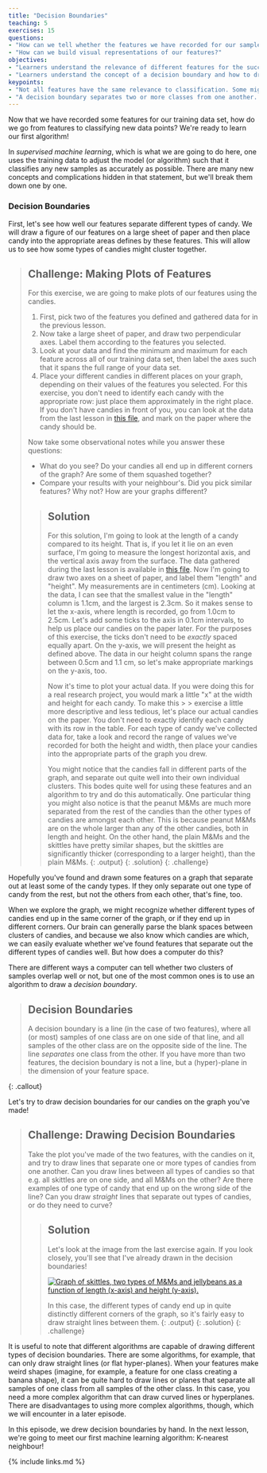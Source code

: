```yaml
---
title: "Decision Boundaries"
teaching: 5
exercises: 15
questions:
- "How can we tell whether the features we have recorded for our samples are good at separating the different classes?"
- "How can we build visual representations of our features?"
objectives:
- "Learners understand the relevance of different features for the success of classification."
- "Learners understand the concept of a decision boundary and how to draw one."
keypoints:
- "Not all features have the same relevance to classification. Some might separate all classes well, others only a subset, and some might not be helpful for separating out classes at all."
- "A decision boundary separates two or more classes from one another. The simplest decision boundaries are straight, but it is possible to draw very complicated decision boundaries."
---
```


Now that we have recorded some features for our training data set, how do we go from features to classifying new 
data points? We're ready to learn our first algorithm!

In *supervised machine learning*, which is what we are going to do here, one uses the training data to adjust the model (or algorithm) such that it classifies any new samples as accurately as possible.
There are many new concepts and complications hidden in that statement, but we'll break them down one by one.

### Decision Boundaries

First, let's see how well our features separate different types of candy. We will draw a figure of our features on a large sheet of paper and then place candy into the appropriate areas defines by these features. This will allow us to see how some types of candies might cluster together.

> ## Challenge: Making Plots of Features
>
> For this exercise, we are going to make plots of our features using the candies. 
> 1. First, pick two of the features you defined and gathered data for in the previous lesson. 
> 2. Now take a large sheet of paper, and draw two perpendicular axes. Label them according to the features you selected.
> 3. Look at your data and find the minimum and maximum for each feature across all of our training data set, then label the axes such that it spans the full range of your data set.
> 4. Place your different candies in different places on your graph, depending on their values of the features you selected. For this exercise, you don't need to identify each candy with the appropriate row: just place them approximately in the right place. If you don't have candies in front of you, you can look at the data from the last lesson in [this file](candy_data), and mark on the paper where the candy should be.
>
> Now take some observational notes while you answer these questions:
> * What do you see? Do your candies all end up in different corners of the graph? Are some of them squashed together? 
> * Compare your results with your neighbour's. Did you pick similar features? Why not? How are your graphs different?
>
> > ## Solution
> >
> > For this solution, I'm going to look at the length of a candy compared to its height. That is, if you let it lie
> > on an even surface, I'm going to measure the longest horizontal axis, and the vertical axis away from the surface.
> > The data gathered during the last lesson is available in [this file](candy_data). 
> > Now I'm going to draw two axes on a sheet of paper, and label them "length" and "height". My measurements are 
> > in centimeters (cm). Looking at the data, I can see that the smallest value 
> > in the "length" column is 1.1cm, and the largest is 2.3cm. So it makes sense to let the x-axis, where length is 
> > recorded, go from 1.0cm to 2.5cm. Let's add some ticks to the axis in 0.1cm intervals, to help us place our 
> > candies on the paper later. For the purposes of this exercise, the ticks don't need to be *exactly* spaced 
> > equally apart.
> > On the y-axis, we will present the height as defined above.
> > The data in our height column spans the range between 0.5cm and 1.1 cm, so let's make appropriate markings 
> > on the y-axis, too.
> > 
> > Now it's time to plot your actual data. If you were doing this for a real research project, you would 
> >  mark a little "x" at the width and height for each candy. To make this > > exercise a little more descriptive and less tedious, let's place our actual candies on the paper.
> > You don't need to exactly identify each candy with its row in the table.
> > For each type of candy we've collected data for, take a look and record the range of values we've recorded for 
> > both the height and width, then place your candies into the appropriate parts of the graph you drew.
> > 
> > You might notice that the candies fall in different parts of the graph, and separate out quite well into their own 
> > individual clusters. This bodes quite well for using these features and an algorithm to try and do this automatically.
> > One particular thing you might also notice is that the peanut M&Ms are much more separated from the rest of the candies
> > than the other types of candies are amongst each other. This is because peanut M&Ms are on the whole larger than any of 
> > the other candies, both in length and height. On the other hand, the plain M&Ms and the skittles have pretty similar 
> > shapes, but the skittles are significantly thicker (corresponding to a larger height), than the plain M&Ms.
> > {: .output}
> {: .solution}
{: .challenge}

Hopefully you've found and drawn some features on a graph that separate out at least some of the candy types. If they only separate out one type of candy from the rest, but not the others from each other, that's fine, too. 

When we explore the graph, we might recognize whether different types of candies end up in the same corner of the graph, or if they end up in different corners. Our brain can generally parse the blank spaces between clusters of 
candies, and because we also know which candies are which, we can easily evaluate whether we've found features that 
separate out the different types of candies well. But how does a computer do this?

There are different ways a computer can tell whether two clusters of samples overlap well or not, but one of the most 
common ones is to use an algorithm to draw a _decision boundary_.

> ## Decision Boundaries
>
> A decision boundary is a line (in the case of two features), where all (or most) samples of one class are on one side of that 
> line, and all samples of the other class are on the opposite side of the line. The line _separates_ one class from the other. 
> If you have more than two features, the decision boundary is not a line, but a (hyper)-plane in the dimension of your feature
> space.
>
{: .callout}

Let's try to draw decision boundaries for our candies on the graph you've made!

> ## Challenge: Drawing Decision Boundaries 
> 
> Take the plot you've made of the two features, with the candies on it, and try to draw lines that separate one or 
> more types of candies from one another. Can you draw lines between all types of candies so that e.g. all skittles 
> are on one side, and all M&Ms on the other? Are there examples of one type of candy that end up on the wrong side 
> of the line? 
> Can you draw _straight_ lines that separate out types of candies, or do they need to curve?
> 
> > ## Solution
> > 
> > Let's look at the image from the last exercise again. If you look closely, you'll see that I've already drawn in 
> > the decision boundaries!
> >
> > <a href="{{ page.root }}/fig/sweets_length_height.jpg"><img src="{{ page.root }}/fig/sweets_length_height.jpg" alt="Graph of skittles, two types of M&Ms and jellybeans as a function of length (x-axis) and height (y-axis)." /></a>
> >
> > In this case, the different types of candy end up in quite distinctly different corners of the graph, so it's fairly 
> > easy to draw straight lines between them.
> > {: .output}
> {: .solution}
{: .challenge} 

It is useful to note that different algorithms are capable of drawing different types of decision boundaries. There are some 
algorithms, for example, that can only draw straight lines (or flat hyper-planes). When your features make weird shapes 
(imagine, for example, a feature for one class creating a banana shape), it can be quite hard to draw lines or planes that 
separate all samples of one class from all samples of the other class. In this case, you need a more complex algorithm that 
can draw curved lines or hyperplanes. There are disadvantages to using more complex algorithms, though, which we will encounter 
in a later episode. 

In this episode, we drew decision boundaries by hand. In the next lesson, we're going to meet our first machine learning algorithm: K-nearest neighbour!


[candy_data]: https://github.com/ecml2020-teaching-candy/machine-learning-with-candy/tree/master/data
[candy_template]: https://github.com/ecml2020-teaching-candy/machine-learning-with-candy/tree/master/files


{% include links.md %}
